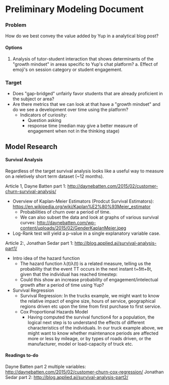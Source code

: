 #  Preliminary Modeling Document

###  Problem

How do we best convey the value added by Yup in a analytical blog post?

####  Options

1. Analysis of tutor-student interaction that shows determinants of the "growth mindset" in areas specific to Yup's chat platform?
    a. Effect of emoji's on session category or student engagement.

###  Target

* Does "gap-bridged" unfairly favor students that are already proficient in the subject or area?
* Are there metrics that we can look at that have a "growth mindset" and do we see a development over time using the platform?
    * Indicators of curiosity:
        * Question asking
        * response time (median may give a better measure of engagement when not in the thinking stage)


## Model Research

####  Survival Analysis

Regardless of the target survival analysis looks like a useful way to measure on a reletively short term dataset (~12 months).

Article 1, Dayne Batten part 1: http://daynebatten.com/2015/02/customer-churn-survival-analysis/

* Overview of Kaplan-Meier Estimators (Prodcut Survival Estimators): https://en.wikipedia.org/wiki/Kaplan%E2%80%93Meier_estimator
    * Probabilities of churn over a period of time.
    * We can also subset the data and look at graphs of various survival curves: http://daynebatten.com/wp-content/uploads/2015/02/GenderKaplanMeier.jpeg
* Log-Rank test will yield a p-value in a single explanatory variable case.

Article 2:, Jonathan Sedar part 1: http://blog.applied.ai/survival-analysis-part1/

* Intro idea of the hazard function
    * The hazard function λ(t)λ(t) is a related measure, telling us the probability that the event TT occurs in the next instant t+δtt+δt, given that the individual has reached timestep:
    * Could this show an increase probability of engagement/intelectual growth after a period of time using Yup?
* Survival Regression
    * Survival Regression: In the trucks example, we might want to know the relative impact of engine size, hours of service, geographical regions driven etc upon the time from first purchase to first service.
    * Cox Proportional Hazards Model
        * Having computed the survival function4 for a population, the logical next step is to understand the effects of different characteristics of the individuals. In our truck example above, we might want to know whether maintenance periods are affected more or less by mileage, or by types of roads driven, or the manufacturer, model or load-capacity of truck etc.




#### Readings to-do

Dayne Batten part 2 multiple variables: http://daynebatten.com/2015/02/customer-churn-cox-regression/
Jonathan Sedar part 2: http://blog.applied.ai/survival-analysis-part2/
